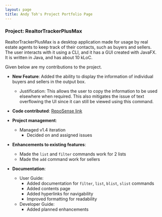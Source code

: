 ```yaml
---
layout: page
title: Andy Toh's Project Portfolio Page
---
```


### Project: RealtorTrackerPlusMax

RealtorTrackerPlusMax is a desktop application made for usage by real estate agents to keep track of their
contacts, such as buyers and sellers.
The user interacts with it using a CLI, and it has a GUI created with JavaFX. It is written in Java,
and has about 10 kLoC.

Given below are my contributions to the project.

* **New Feature**: Added the ability to display the information of individual buyers and sellers in the output box.
  * Justification: This allows the user to copy the information to be used elsewhere when required. This also mitigates the issue of text overflowing the UI since it can still be viewed using this command.

* **Code contributed**: [RepoSense link](https://nus-cs2103-ay2324s1.github.io/tp-dashboard/?search=andytoh1&sort=groupTitle&sortWithin=title&timeframe=commit&mergegroup=&groupSelect=groupByRepos&breakdown=true&checkedFileTypes=docs~functional-code~test-code&since=2023-09-22&tabOpen=true&tabType=authorship&zFR=false&tabAuthor=andytoh1&tabRepo=AY2324S1-CS2103T-F11-3%2Ftp%5Bmaster%5D&authorshipIsMergeGroup=false&authorshipFileTypes=docs~functional-code~test-code&authorshipIsBinaryFileTypeChecked=false&authorshipIsIgnoredFilesChecked=false)

* **Project management**:
  * Managed v1.4 iteration
    * Decided on and assigned issues

* **Enhancements to existing features**:
  * Made the `list` and `filter` commands work for 2 lists
  * Made the `add` command work for sellers

* **Documentation**:
  * User Guide:
    * Added documentation for `filter`, `list`, `blist`, `slist` commands
    * Added contents page
    * Added hyperlinks for navigability
    * Improved formatting for readability
  * Developer Guide:
    * Added planned enhancements




